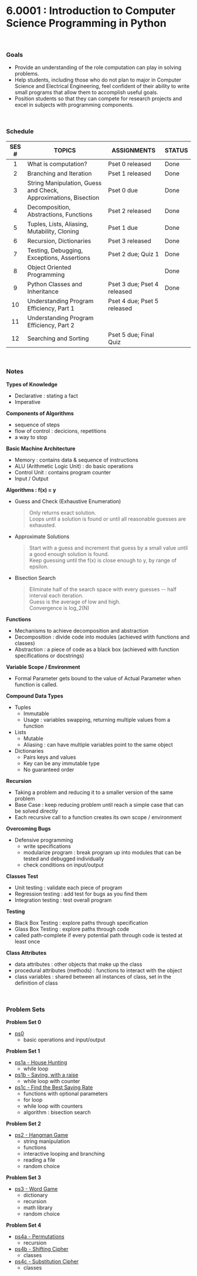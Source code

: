 6.0001 : Introduction to Computer Science Programming in Python
===

&nbsp;
### Goals

 - Provide an understanding of the role computation can play in solving problems.
 - Help students, including those who do not plan to major in Computer Science and Electrical Engineering, feel confident of their ability to write small programs that allow them to accomplish useful goals.
 - Position students so that they can compete for research projects and excel in subjects with programming components.

&nbsp;  
### Schedule

| SES #  | TOPICS                                                           | ASSIGNMENTS                 | STATUS |
|:------:|------------------------------------------------------------------|-----------------------------|--------|
| 1      | What is computation?                                             | Pset 0 released             | Done   |
| 2      | Branching and Iteration                                          | Pset 1 released             | Done   |
| 3      | String Manipulation, Guess and Check, Approximations, Bisection  | Pset 0 due                  | Done   |
| 4      | Decomposition, Abstractions, Functions                           | Pset 2 released             | Done   |
| 5      | Tuples, Lists, Aliasing, Mutability, Cloning                     | Pset 1 due                  | Done   |
| 6      | Recursion, Dictionaries                                          | Pset 3 released             | Done   |
| 7      | Testing, Debugging, Exceptions, Assertions                       | Pset 2 due; Quiz 1          | Done   |
| 8      | Object Oriented Programming                                      |                             | Done   |
| 9      | Python Classes and Inheritance                                   | Pset 3 due; Pset 4 released | Done   |
| 10     | Understanding Program Efficiency, Part 1                         | Pset 4 due; Pset 5 released |        |
| 11     | Understanding Program Efficiency, Part 2                         |                             |        |
| 12     | Searching and Sorting                                            | Pset 5 due; Final Quiz      |        |

&nbsp;
### Notes

**Types of Knowledge**

 - Declarative : stating a fact
 - Imperative


**Components of Algorithms**

 - sequence of steps
 - flow of control : decicions, repetitions
 - a way to stop


**Basic Machine Architecture**

 - Memory : contains data & sequence of instructions
 - ALU (Arithmetic Logic Unit) : do basic operations
 - Control Unit : contains program counter
 - Input / Output 


**Algorithms : f(x) = y**

 - Guess and Check (Exhaustive Enumeration)
    > Only returns exact solution.  
    > Loops until a solution is found or until all reasonable guesses are exhausted.  
 - Approximate Solutions
    > Start with a guess and increment that guess by a small value until a good enough solution is found.  
    > Keep guessing until the f(x) is close enough to y, by range of epsilon.  
 - Bisection Search
    > Eliminate half of the search space with every guesses -- half interval each iteration.  
    > Guess is the average of low and high.  
    > Convergence is log_2(N)  


**Functions**
 - Mechanisms to achieve decomposition and abstraction
 - Decomposition : divide code into modules (achieved wtith functions and classes)
 - Abstraction : a piece of code as a black box (achieved with function specifications or docstrings)
 

**Variable Scope / Environment**
 - Formal Parameter gets bound to the value of Actual Parameter when function is called.


**Compound Data Types**
 - Tuples
    - Immutable
    - Usage : variables swapping, returning multiple values from a function
 - Lists
    - Mutable
    - Aliasing : can have multiple variables point to the same object
 - Dictionaries
    - Pairs keys and values
    - Key can be any immutable type
    - No guaranteed order


**Recursion**
 - Taking a problem and reducing it to a smaller version of the same problem
 - Base Case : keep reducing problem until reach a simple case that can be solved directly
 - Each recursive call to a function creates its own scope / environment


**Overcoming Bugs**
 - Defensive programming
    - write specifications
    - modularize program : break program up into modules that can be tested and debugged individually
    - check conditions on input/output

**Classes Test**
 - Unit testing : validate each piece of program
 - Regression testing : add test for bugs as you find them
 - Integration testing : test overall program

**Testing**
 - Black Box Testing : explore paths through specification
 - Glass Box Testing : explore paths through code
 - called path-complete if every potential path through code is tested at least once

**Class Attributes**
 - data attributes : other objects that make up the class
 - procedural attributes (methods) : functions to interact with the object
 - class variables : shared between all instances of class, set in the definition of class



&nbsp;  
### Problem Sets

**Problem Set 0**
 - [ps0](6-0001/ps0.py)
    - basic operations and input/output

**Problem Set 1**
 - [ps1a - House Hunting](6-0001/ps1a.py)
    - while loop
 - [ps1b - Saving, with a raise](6-0001/ps1b.py)
    - while loop with counter
 - [ps1c - Find the Best Saving Rate](6-0001/ps1c.py)
    - functions with optional parameters
    - for loop
    - while loop with counters
    - algorithm : bisection search

**Problem Set 2**
 - [ps2 - Hangman Game](6-0001/ps2.py)
    - string manipulation
    - functions
    - interactive looping and branching
    - reading a file
    - random choice

**Problem Set 3**
 - [ps3 - Word Game](6-0001/ps3.py)
    - dictionary
    - recursion
    - math library
    - random choice
    
**Problem Set 4**
 - [ps4a - Permutations](6-0001/ps4a.py)
    - recursion
 - [ps4b - Shifting Cipher](6-0001/ps4b.py)
    - classes
 - [ps4c - Substitution Cipher](6-0001/ps4c.py)
    - classes

